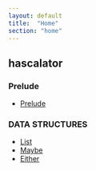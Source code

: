 ```yaml
---
layout: default
title:  "Home"
section: "home"
---
```


## hascalator

### Prelude

- [Prelude](tut/prelude)

### DATA STRUCTURES

- [List](tut/list)
- [Maybe](tut/maybe)
- [Either](tut/either)
